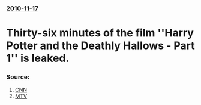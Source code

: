 ### [2010-11-17](/news/2010/11/17/index.md)

# Thirty-six minutes of the film ''Harry Potter and the Deathly Hallows - Part 1'' is leaked. 




### Source:

1. [CNN](http://edition.cnn.com/2010/TECH/web/11/16/harry.potter.torrent.sites.mashable/?hpt=C2)
2. [MTV](http://www.mtv.com/news/articles/1652451f20101117story.html/)
